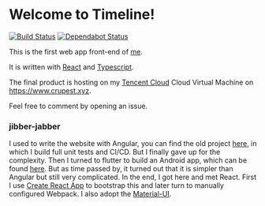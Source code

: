 # Welcome to Timeline!

[![Build Status](https://dev.azure.com/crupest-web/Timeline/_apis/build/status/crupest.Timeline-React?branchName=master)](https://dev.azure.com/crupest-web/Timeline/_build/latest?definitionId=8&branchName=master)
[![Dependabot Status](https://api.dependabot.com/badges/status?host=github&repo=crupest/Timeline-React)](https://dependabot.com)

This is the first web app front-end of [me](https://github.com/crupest).

It is written with [React](https://reactjs.org/) and [Typescript](https://www.typescriptlang.org/).

The final product is hosting on my [Tencent Cloud](https://cloud.tencent.com/) Cloud Virtual Machine on https://www.crupest.xyz.

Feel free to comment by opening an issue.

### jibber-jabber

I used to write the website with Angular, you can find the old project [here](https://github.com/crupest/Timeline-App), in which I build full unit tests and CI/CD. But I finally gave up for the complexity. Then I turned to flutter to build an Android app, which can be found [here](https://github.com/crupest/Timeline-Flutter). But as time passed by, it turned out that it is simpler than Angular but still very complicated. In the end, I got here and met React. First I use [Create React App](https://github.com/facebook/create-react-app) to bootstrap this and later turn to manually configured Webpack. I also adopt the [Material-UI](https://material-ui.com/).
